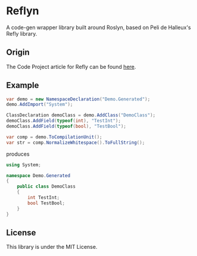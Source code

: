 # Reflyn
A code-gen wrapper library built around Roslyn, based on Peli de Halleux's Refly library.

## Origin
The Code Project article for Refly can be found [here](https://www.codeproject.com/Articles/6283/Refly-makes-the-CodeDom-er-life-easier).

## Example
```csharp
var demo = new NamespaceDeclaration("Demo.Generated");
demo.AddImport("System");

ClassDeclaration demoClass = demo.AddClass("DemoClass");
demoClass.AddField(typeof(int), "TestInt");
demoClass.AddField(typeof(bool), "TestBool");

var comp = demo.ToCompilationUnit();
var str = comp.NormalizeWhitespace().ToFullString();
```
produces
```csharp
using System;

namespace Demo.Generated
{
    public class DemoClass
    {
        int TestInt;
        bool TestBool;
    }
}
```

## License
This library is under the MIT License.
